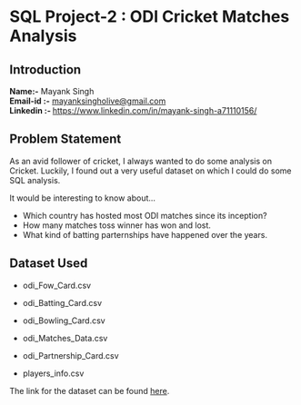 # SQL Project-2 : ODI Cricket Matches Analysis 

## Introduction

<b>Name:-</b> Mayank Singh 
<b><br>Email-id :-</b> mayanksingholive@gmail.com
<b><br>Linkedin :- </b>https://www.linkedin.com/in/mayank-singh-a71110156/


## Problem Statement

As an avid follower of cricket, I always wanted to do some analysis on Cricket. Luckily, I found out a very useful dataset on which I could do some SQL analysis. 

It would be interesting to know about...

- Which country has hosted most ODI matches since its inception?
- How many matches toss winner has won and lost. 
- What kind of batting parternships have happened over the years.

## Dataset Used

- odi_Fow_Card.csv

- odi_Batting_Card.csv

- odi_Bowling_Card.csv

- odi_Matches_Data.csv

- odi_Partnership_Card.csv

- players_info.csv



The link for the dataset can be found [here](https://www.kaggle.com/datasets/bhuvaneshprasad/odi-matches-historical-data-since-1971).


